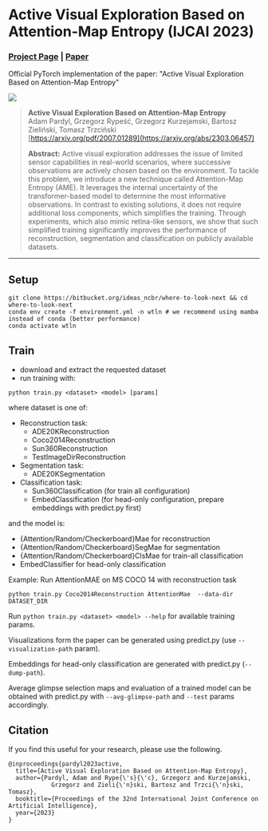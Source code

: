# Active Visual Exploration Based on Attention-Map Entropy (IJCAI 2023)
### [Project Page](https://io.pardyl.com/AME/) | [Paper](https://arxiv.org/abs/2303.06457)
Official PyTorch implementation of the paper: "Active Visual Exploration Based on Attention-Map Entropy"

![](https://io.pardyl.com/AME/static/images/architecture.png)



> **Active Visual Exploration Based on Attention-Map Entropy**<br>
> Adam Pardyl, Grzegorz Rypeść, Grzegorz Kurzejamski, Bartosz Zieliński, Tomasz Trzciński<br>
> [https://arxiv.org/pdf/2007.01289](https://arxiv.org/abs/2303.06457) <br>
>
>**Abstract:** Active visual exploration addresses the issue of limited sensor capabilities in real-world scenarios, where successive observations are actively chosen based on the environment. To tackle this problem, we introduce a new technique called Attention-Map Entropy (AME). It leverages the internal uncertainty of the transformer-based model to determine the most informative observations. In contrast to existing solutions, it does not require additional loss components, which simplifies the training. Through experiments, which also mimic retina-like sensors, we show that such simplified training significantly improves the performance of reconstruction, segmentation and classification on publicly available datasets.
___

## Setup
```shell
git clone https://bitbucket.org/ideas_ncbr/where-to-look-next && cd where-to-look-next 
conda env create -f environment.yml -n wtln # we recommend using mamba instead of conda (better performance)
conda activate wtln
```
## Train
* download and extract the requested dataset
* run training with:
```shell
python train.py <dataset> <model> [params]
```
where dataset is one of:
* Reconstruction task:
  * ADE20KReconstruction
  * Coco2014Reconstruction
  * Sun360Reconstruction
  * TestImageDirReconstruction
* Segmentation task:
  * ADE20KSegmentation
* Classification task:
  * Sun360Classification (for train all configuration)
  * EmbedClassification (for head-only configuration, prepare embeddings with predict.py first)

and the model is:
* {Attention/Random/Checkerboard}Mae for reconstruction
* {Attention/Random/Checkerboard}SegMae for segmentation
* {Attention/Random/Checkerboard}ClsMae for train-all classification
* EmbedClassifier for head-only classification

Example:
Run AttentionMAE on MS COCO 14 with reconstruction task
```shell
python train.py Coco2014Reconstruction AttentionMae  --data-dir DATASET_DIR
```

Run `python train.py <dataset> <model> --help` for available training params.

Visualizations form the paper can be generated using predict.py (use `--visualization-path` param).

Embeddings for head-only classification are generated with predict.py (`--dump-path`).

Average glimpse selection maps and evaluation of a trained model can be obtained with predict.py
with `--avg-glimpse-path` and `--test` params accordingly.

## Citation
If you find this useful for your research, please use the following.

```
@inproceedings{pardyl2023active,
  title={Active Visual Exploration Based on Attention-Map Entropy},
  author={Pardyl, Adam and Rype{\'s}{\'c}, Grzegorz and Kurzejamski,
            Grzegorz and Zieli{\'n}ski, Bartosz and Trzci{\'n}ski, Tomasz},
  booktitle={Proceedings of the 32nd International Joint Conference on Artificial Intelligence},
  year={2023}
}
```
